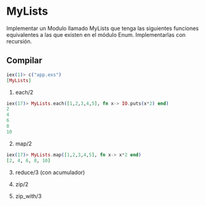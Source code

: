 # MyLists

Implementar un Modulo llamado MyLists que tenga las siguientes funciones equivalentes a las que existen en el módulo Enum. Implementarlas con recursión.

## Compilar
```elixir
iex(1)> c("app.exs")
[MyLists]
```

1. each/2
```elixir
iex(17)> MyLists.each([1,2,3,4,5], fn x-> IO.puts(x*2) end)
2
4
6
8
10
 ```

2. map/2
```elixir
iex(17)> MyLists.map([1,2,3,4,5], fn x-> x*2 end)
[2, 4, 6, 8, 10]
 ```
3. reduce/3 (con acumulador)

4. zip/2 

5. zip_with/3






